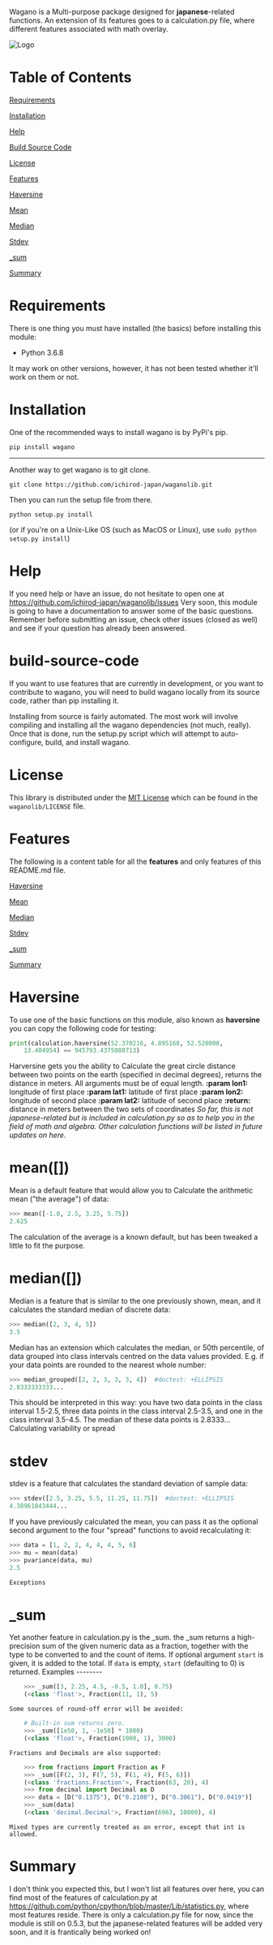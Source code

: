 Wagano is a Multi-purpose package designed for **japanese**-related functions.
An extension of its features goes to a calculation.py file, where different features associated with math overlay.

![Logo](https://github.com/ichirod-japan/waganolib/blob/main/images/wagano.jfif?raw=true)

# Table of Contents

[Requirements](https://github.com/ichirod-japan/waganolib#requirements)

[Installation](https://github.com/ichirod-japan/waganolib#installation)

[Help](https://github.com/ichirod-japan/waganolib#help)

[Build Source Code](https://github.com/ichirod-japan/waganolib#build-source-code)

[License](https://github.com/ichirod-japan/waganolib#license)

[Features](https://github.com/ichirod-japan/waganolib#features)

[Haversine](https://github.com/ichirod-japan/waganolib#Haversine)

[Mean](https://github.com/ichirod-japan/waganolib#mean)

[Median](https://github.com/ichirod-japan/waganolib#median)

[Stdev](https://github.com/ichirod-japan/waganolib#stdev)

[_sum](https://github.com/ichirod-japan/waganolib#_sum)

[Summary](https://github.com/ichirod-japan/waganolib#summary)


# Requirements

There is one thing you must have installed (the basics) before installing this module:

- Python 3.6.8

It may work on other versions, however, it has not been tested whether it'll work on them or not.

# Installation

One of the recommended ways to install wagano is by PyPi's pip.
```
pip install wagano
```
____________
Another way to get wagano is to git clone.

```
git clone https://github.com/ichirod-japan/waganolib.git
```
Then you can run the setup file from there.
```
python setup.py install
```
(or if you're on a Unix-Like OS (such as MacOS or Linux), use `sudo python setup.py install`)

# Help

If you need help or have an issue, do not hesitate to open one at https://github.com/ichirod-japan/waganolib/issues
Very soon, this module is going to have a documentation to answer some of the basic questions.
Remember before submitting an issue, check other issues (closed as well) and see if your question has already been answered.

# build-source-code

If you want to use features that are currently in development, or you want to contribute to wagano, you will need to build wagano locally from its source code, rather than pip installing it.

Installing from source is fairly automated. The most work will involve compiling and installing all the wagano dependencies (not much, really). Once that is done, run the setup.py script which will attempt to auto-configure, build, and install wagano.

# License

This library is distributed under the [MIT License](https://github.com/ichirod-japan/waganolib/blob/main/LICENSE) which can be found in the `waganolib/LICENSE` file.

# Features

The following is a content table for all the **features** and only features of this README.md file.

[Haversine](https://github.com/ichirod-japan/waganolib#Haversine)

[Mean](https://github.com/ichirod-japan/waganolib#mean)

[Median](https://github.com/ichirod-japan/waganolib#median)

[Stdev](https://github.com/ichirod-japan/waganolib#stdev)

[_sum](https://github.com/ichirod-japan/waganolib#_sum)

[Summary](https://github.com/ichirod-japan/waganolib#summary)


# Haversine

To use one of the basic functions on this module, also known as **haversine** you can copy the following code for testing:
```py
print(calculation.haversine(52.370216, 4.895168, 52.520008,
    13.404954) == 945793.4375088713)
```
Harversine gets you the ability to Calculate the great circle distance between two points on the 
earth (specified in decimal degrees), returns the distance in
meters.
All arguments must be of equal length.
**:param lon1:** longitude of first place
**:param lat1:** latitude of first place
**:param lon2:** longitude of second place
**:param lat2:** latitude of second place
**:return:** distance in meters between the two sets of coordinates
*So far, this is not japanese-related but is included in calculation.py so as to help you in the field*
*of math and algebra. Other calculation functions will be listed in future updates on here.*

# mean([])

Mean is a default feature that would allow you to Calculate the arithmetic mean ("the average") of data:
```py
>>> mean([-1.0, 2.5, 3.25, 5.75])
2.625
```
The calculation of the average is a known default, but has been tweaked a little to fit the purpose.

# median([])

Median is a feature that is similar to the one previously shown, mean, and it calculates the standard median of discrete data:
```py
>>> median([2, 3, 4, 5])
3.5
```

Median has an extension which calculates the median, or 50th percentile, of data grouped into class intervals
centred on the data values provided. E.g. if your data points are rounded to
the nearest whole number:
```py
>>> median_grouped([2, 2, 3, 3, 3, 4])  #doctest: +ELLIPSIS
2.8333333333...
```
This should be interpreted in this way: you have two data points in the class
interval 1.5-2.5, three data points in the class interval 2.5-3.5, and one in
the class interval 3.5-4.5. The median of these data points is 2.8333...
Calculating variability or spread

# stdev

stdev is a feature that calculates the standard deviation of sample data:
```py
>>> stdev([2.5, 3.25, 5.5, 11.25, 11.75])  #doctest: +ELLIPSIS
4.38961843444...
```
If you have previously calculated the mean, you can pass it as the optional
second argument to the four "spread" functions to avoid recalculating it:
```py
>>> data = [1, 2, 2, 4, 4, 4, 5, 6]
>>> mu = mean(data)
>>> pvariance(data, mu)
2.5

Exceptions
```

# _sum

Yet another feature in calculation.py is the _sum.
the _sum returns a high-precision sum of the given numeric data as a fraction,
    together with the type to be converted to and the count of items.
    If optional argument ``start`` is given, it is added to the total.
    If ``data`` is empty, ``start`` (defaulting to 0) is returned.
    Examples
    --------
```py
    >>> _sum([3, 2.25, 4.5, -0.5, 1.0], 0.75)
    (<class 'float'>, Fraction(11, 1), 5)
```
    Some sources of round-off error will be avoided:
```py
    # Built-in sum returns zero.
    >>> _sum([1e50, 1, -1e50] * 1000)
    (<class 'float'>, Fraction(1000, 1), 3000)
```
    Fractions and Decimals are also supported:
```py
    >>> from fractions import Fraction as F
    >>> _sum([F(2, 3), F(7, 5), F(1, 4), F(5, 6)])
    (<class 'fractions.Fraction'>, Fraction(63, 20), 4)
    >>> from decimal import Decimal as D
    >>> data = [D("0.1375"), D("0.2108"), D("0.3061"), D("0.0419")]
    >>> _sum(data)
    (<class 'decimal.Decimal'>, Fraction(6963, 10000), 4)
```
    Mixed types are currently treated as an error, except that int is
    allowed.

# Summary

I don't think you expected this, but I won't list all features over here, you can find most of the features of calculation.py at https://github.com/python/cpython/blob/master/Lib/statistics.py, where most features reside.
There is only a calculation.py file for now, since the module is still on 0.5.3, but the japanese-related features will be added very soon, and it is frantically being worked on!
